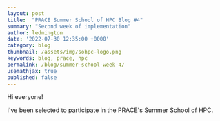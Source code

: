 ```yaml
---
layout: post
title:  "PRACE Summer School of HPC Blog #4"
summary: "Second week of implementation"
author: ledmington
date: '2022-07-30 12:35:00 +0000'
category: blog
thumbnail: /assets/img/sohpc-logo.png
keywords: blog, prace, hpc
permalink: /blog/summer-school-week-4/
usemathjax: true
published: false
---
```


Hi everyone!

I've been selected to participate in the PRACE's Summer School of HPC.
